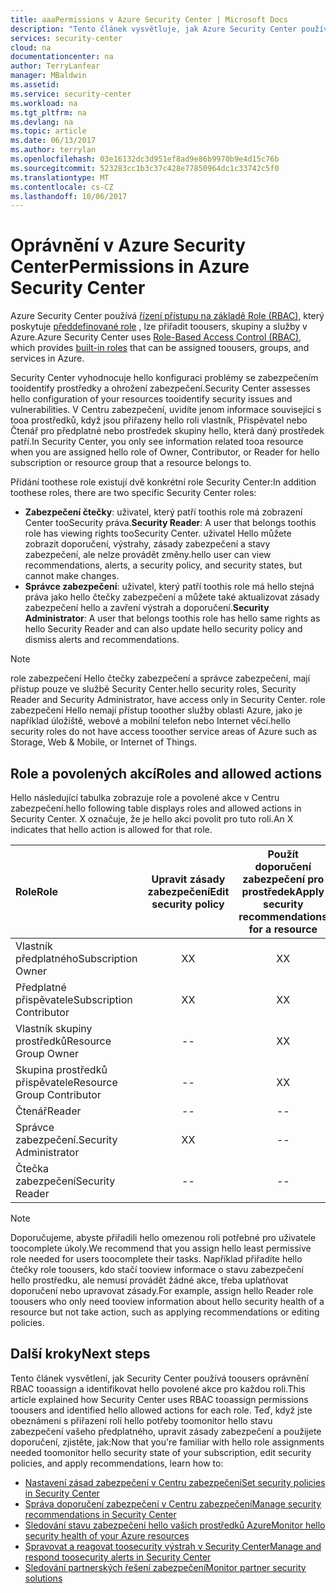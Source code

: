 ```yaml
---
title: aaaPermissions v Azure Security Center | Microsoft Docs
description: "Tento článek vysvětluje, jak Azure Security Center používá toousers oprávnění tooassign řízení přístupu podle rolí a identifikuje hello povolené akce pro každou roli."
services: security-center
cloud: na
documentationcenter: na
author: TerryLanfear
manager: MBaldwin
ms.assetid: 
ms.service: security-center
ms.workload: na
ms.tgt_pltfrm: na
ms.devlang: na
ms.topic: article
ms.date: 06/13/2017
ms.author: terrylan
ms.openlocfilehash: 03e16132dc3d951ef8ad9e86b9970b9e4d15c76b
ms.sourcegitcommit: 523283cc1b3c37c428e77850964dc1c33742c5f0
ms.translationtype: MT
ms.contentlocale: cs-CZ
ms.lasthandoff: 10/06/2017
---
```

# <a name="permissions-in-azure-security-center"></a><span data-ttu-id="b808c-103">Oprávnění v Azure Security Center</span><span class="sxs-lookup"><span data-stu-id="b808c-103">Permissions in Azure Security Center</span></span>

<span data-ttu-id="b808c-104">Azure Security Center používá [řízení přístupu na základě Role (RBAC)](../active-directory/role-based-access-control-configure.md), který poskytuje [předdefinované role](../active-directory/role-based-access-built-in-roles.md) , lze přiřadit toousers, skupiny a služby v Azure.</span><span class="sxs-lookup"><span data-stu-id="b808c-104">Azure Security Center uses [Role-Based Access Control (RBAC)](../active-directory/role-based-access-control-configure.md), which provides [built-in roles](../active-directory/role-based-access-built-in-roles.md) that can be assigned toousers, groups, and services in Azure.</span></span>

<span data-ttu-id="b808c-105">Security Center vyhodnocuje hello konfiguraci problémy se zabezpečením tooidentify prostředky a ohrožení zabezpečení.</span><span class="sxs-lookup"><span data-stu-id="b808c-105">Security Center assesses hello configuration of your resources tooidentify security issues and vulnerabilities.</span></span> <span data-ttu-id="b808c-106">V Centru zabezpečení, uvidíte jenom informace související s tooa prostředků, když jsou přiřazeny hello roli vlastník, Přispěvatel nebo Čtenář pro předplatné nebo prostředek skupiny hello, která daný prostředek patří.</span><span class="sxs-lookup"><span data-stu-id="b808c-106">In Security Center, you only see information related tooa resource when you are assigned hello role of Owner, Contributor, or Reader for hello subscription or resource group that a resource belongs to.</span></span>

<span data-ttu-id="b808c-107">Přidání toothese role existují dvě konkrétní role Security Center:</span><span class="sxs-lookup"><span data-stu-id="b808c-107">In addition toothese roles, there are two specific Security Center roles:</span></span>

* <span data-ttu-id="b808c-108">**Zabezpečení čtečky**: uživatel, který patří toothis role má zobrazení Center tooSecurity práva.</span><span class="sxs-lookup"><span data-stu-id="b808c-108">**Security Reader**: A user that belongs toothis role has viewing rights tooSecurity Center.</span></span> <span data-ttu-id="b808c-109">uživatel Hello můžete zobrazit doporučení, výstrahy, zásady zabezpečení a stavy zabezpečení, ale nelze provádět změny.</span><span class="sxs-lookup"><span data-stu-id="b808c-109">hello user can view recommendations, alerts, a security policy, and security states, but cannot make changes.</span></span>
* <span data-ttu-id="b808c-110">**Správce zabezpečení**: uživatel, který patří toothis role má hello stejná práva jako hello čtečky zabezpečení a můžete také aktualizovat zásady zabezpečení hello a zavření výstrah a doporučení.</span><span class="sxs-lookup"><span data-stu-id="b808c-110">**Security Administrator**: A user that belongs toothis role has hello same rights as hello Security Reader and can also update hello security policy and dismiss alerts and recommendations.</span></span>

> [!NOTE]
> <span data-ttu-id="b808c-111">role zabezpečení Hello čtečky zabezpečení a správce zabezpečení, mají přístup pouze ve službě Security Center.</span><span class="sxs-lookup"><span data-stu-id="b808c-111">hello security roles, Security Reader and Security Administrator, have access only in Security Center.</span></span> <span data-ttu-id="b808c-112">role zabezpečení Hello nemají přístup tooother služby oblasti Azure, jako je například úložiště, webové a mobilní telefon nebo Internet věcí.</span><span class="sxs-lookup"><span data-stu-id="b808c-112">hello security roles do not have access tooother service areas of Azure such as Storage, Web & Mobile, or Internet of Things.</span></span>
>
>

## <a name="roles-and-allowed-actions"></a><span data-ttu-id="b808c-113">Role a povolených akcí</span><span class="sxs-lookup"><span data-stu-id="b808c-113">Roles and allowed actions</span></span>

<span data-ttu-id="b808c-114">Hello následující tabulka zobrazuje role a povolené akce v Centru zabezpečení.</span><span class="sxs-lookup"><span data-stu-id="b808c-114">hello following table displays roles and allowed actions in Security Center.</span></span> <span data-ttu-id="b808c-115">X označuje, že je hello akci povolit pro tuto roli.</span><span class="sxs-lookup"><span data-stu-id="b808c-115">An X indicates that hello action is allowed for that role.</span></span>

| <span data-ttu-id="b808c-116">Role</span><span class="sxs-lookup"><span data-stu-id="b808c-116">Role</span></span> | <span data-ttu-id="b808c-117">Upravit zásady zabezpečení</span><span class="sxs-lookup"><span data-stu-id="b808c-117">Edit security policy</span></span> | <span data-ttu-id="b808c-118">Použít doporučení zabezpečení pro prostředek</span><span class="sxs-lookup"><span data-stu-id="b808c-118">Apply security recommendations for a resource</span></span> | <span data-ttu-id="b808c-119">Zavření výstrahy a doporučení</span><span class="sxs-lookup"><span data-stu-id="b808c-119">Dismiss alerts and recommendations</span></span> | <span data-ttu-id="b808c-120">Zobrazit výstrahy a doporučení</span><span class="sxs-lookup"><span data-stu-id="b808c-120">View alerts and recommendations</span></span> |
|:--- |:---:|:---:|:---:|:---:|
| <span data-ttu-id="b808c-121">Vlastník předplatného</span><span class="sxs-lookup"><span data-stu-id="b808c-121">Subscription Owner</span></span> | <span data-ttu-id="b808c-122">X</span><span class="sxs-lookup"><span data-stu-id="b808c-122">X</span></span> | <span data-ttu-id="b808c-123">X</span><span class="sxs-lookup"><span data-stu-id="b808c-123">X</span></span> | <span data-ttu-id="b808c-124">X</span><span class="sxs-lookup"><span data-stu-id="b808c-124">X</span></span> | <span data-ttu-id="b808c-125">X</span><span class="sxs-lookup"><span data-stu-id="b808c-125">X</span></span> |
| <span data-ttu-id="b808c-126">Předplatné přispěvatele</span><span class="sxs-lookup"><span data-stu-id="b808c-126">Subscription Contributor</span></span> | <span data-ttu-id="b808c-127">X</span><span class="sxs-lookup"><span data-stu-id="b808c-127">X</span></span> | <span data-ttu-id="b808c-128">X</span><span class="sxs-lookup"><span data-stu-id="b808c-128">X</span></span> | <span data-ttu-id="b808c-129">X</span><span class="sxs-lookup"><span data-stu-id="b808c-129">X</span></span> | <span data-ttu-id="b808c-130">X</span><span class="sxs-lookup"><span data-stu-id="b808c-130">X</span></span> |
| <span data-ttu-id="b808c-131">Vlastník skupiny prostředků</span><span class="sxs-lookup"><span data-stu-id="b808c-131">Resource Group Owner</span></span> | -- | <span data-ttu-id="b808c-132">X</span><span class="sxs-lookup"><span data-stu-id="b808c-132">X</span></span> | -- | <span data-ttu-id="b808c-133">X</span><span class="sxs-lookup"><span data-stu-id="b808c-133">X</span></span> |
| <span data-ttu-id="b808c-134">Skupina prostředků přispěvatele</span><span class="sxs-lookup"><span data-stu-id="b808c-134">Resource Group Contributor</span></span> | -- | <span data-ttu-id="b808c-135">X</span><span class="sxs-lookup"><span data-stu-id="b808c-135">X</span></span> | -- | <span data-ttu-id="b808c-136">X</span><span class="sxs-lookup"><span data-stu-id="b808c-136">X</span></span> |
| <span data-ttu-id="b808c-137">Čtenář</span><span class="sxs-lookup"><span data-stu-id="b808c-137">Reader</span></span> | -- | -- | -- | <span data-ttu-id="b808c-138">X</span><span class="sxs-lookup"><span data-stu-id="b808c-138">X</span></span> |
| <span data-ttu-id="b808c-139">Správce zabezpečení.</span><span class="sxs-lookup"><span data-stu-id="b808c-139">Security Administrator</span></span> | <span data-ttu-id="b808c-140">X</span><span class="sxs-lookup"><span data-stu-id="b808c-140">X</span></span> | -- | <span data-ttu-id="b808c-141">X</span><span class="sxs-lookup"><span data-stu-id="b808c-141">X</span></span> | <span data-ttu-id="b808c-142">X</span><span class="sxs-lookup"><span data-stu-id="b808c-142">X</span></span> |
| <span data-ttu-id="b808c-143">Čtečka zabezpečení</span><span class="sxs-lookup"><span data-stu-id="b808c-143">Security Reader</span></span> | -- | -- | -- | <span data-ttu-id="b808c-144">X</span><span class="sxs-lookup"><span data-stu-id="b808c-144">X</span></span> |

> [!NOTE]
> <span data-ttu-id="b808c-145">Doporučujeme, abyste přiřadili hello omezenou roli potřebné pro uživatele toocomplete úkoly.</span><span class="sxs-lookup"><span data-stu-id="b808c-145">We recommend that you assign hello least permissive role needed for users toocomplete their tasks.</span></span> <span data-ttu-id="b808c-146">Například přiřadíte hello čtečky role toousers, kdo stačí tooview informace o stavu zabezpečení hello prostředku, ale nemusí provádět žádné akce, třeba uplatňovat doporučení nebo upravovat zásady.</span><span class="sxs-lookup"><span data-stu-id="b808c-146">For example, assign hello Reader role toousers who only need tooview information about hello security health of a resource but not take action, such as applying recommendations or editing policies.</span></span>
>
>

## <a name="next-steps"></a><span data-ttu-id="b808c-147">Další kroky</span><span class="sxs-lookup"><span data-stu-id="b808c-147">Next steps</span></span>
<span data-ttu-id="b808c-148">Tento článek vysvětlení, jak Security Center používá toousers oprávnění RBAC tooassign a identifikovat hello povolené akce pro každou roli.</span><span class="sxs-lookup"><span data-stu-id="b808c-148">This article explained how Security Center uses RBAC tooassign permissions toousers and identified hello allowed actions for each role.</span></span> <span data-ttu-id="b808c-149">Teď, když jste obeznámeni s přiřazení rolí hello potřeby toomonitor hello stavu zabezpečení vašeho předplatného, upravit zásady zabezpečení a použijete doporučení, zjistěte, jak:</span><span class="sxs-lookup"><span data-stu-id="b808c-149">Now that you're familiar with hello role assignments needed toomonitor hello security state of your subscription, edit security policies, and apply recommendations, learn how to:</span></span>

- [<span data-ttu-id="b808c-150">Nastavení zásad zabezpečení v Centru zabezpečení</span><span class="sxs-lookup"><span data-stu-id="b808c-150">Set security policies in Security Center</span></span>](security-center-policies.md)
- [<span data-ttu-id="b808c-151">Správa doporučení zabezpečení v Centru zabezpečení</span><span class="sxs-lookup"><span data-stu-id="b808c-151">Manage security recommendations in Security Center</span></span>](security-center-recommendations.md)
- [<span data-ttu-id="b808c-152">Sledování stavu zabezpečení hello vašich prostředků Azure</span><span class="sxs-lookup"><span data-stu-id="b808c-152">Monitor hello security health of your Azure resources</span></span>](security-center-monitoring.md)
- [<span data-ttu-id="b808c-153">Spravovat a reagovat toosecurity výstrah v Security Center</span><span class="sxs-lookup"><span data-stu-id="b808c-153">Manage and respond toosecurity alerts in Security Center</span></span>](security-center-managing-and-responding-alerts.md)
- [<span data-ttu-id="b808c-154">Sledování partnerských řešení zabezpečení</span><span class="sxs-lookup"><span data-stu-id="b808c-154">Monitor partner security solutions</span></span>](security-center-partner-solutions.md)
